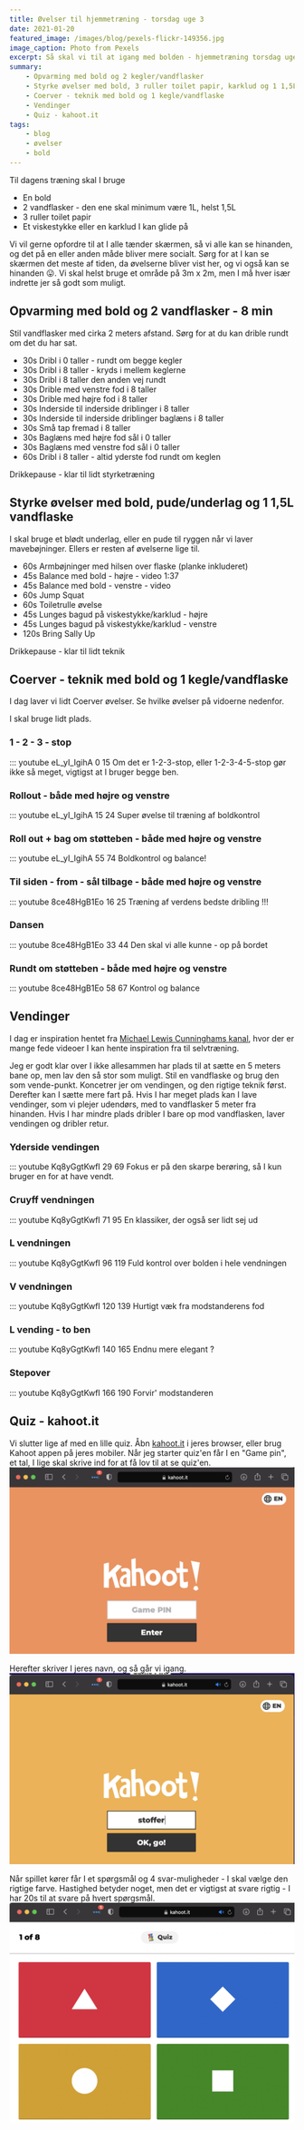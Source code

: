 ```yaml
---
title: Øvelser til hjemmetræning - torsdag uge 3
date: 2021-01-20
featured_image: /images/blog/pexels-flickr-149356.jpg
image_caption: Photo from Pexels
excerpt: Så skal vi til at igang med bolden - hjemmetræning torsdag uge 3
summary: 
    - Opvarming med bold og 2 kegler/vandflasker
    - Styrke øvelser med bold, 3 ruller toilet papir, karklud og 1 1,5L vandflaske
    - Coerver - teknik med bold og 1 kegle/vandflaske
    - Vendinger
    - Quiz - kahoot.it
tags:
    - blog
    - øvelser
    - bold
---
```


Til dagens træning skal I bruge
 - En bold
 - 2 vandflasker - den ene skal minimum være 1L, helst 1,5L
 - 3 ruller toilet papir
 - Et viskestykke eller en karklud I kan glide på

Vi vil gerne opfordre til at I alle tænder skærmen, så vi alle kan se hinanden, og det på en eller anden måde bliver mere socialt.
Sørg for at I kan se skærmen det meste af tiden, da øvelserne bliver vist her, og vi også kan se hinanden 😛.
Vi skal helst bruge et område på 3m x 2m, men I må hver især indrette jer så godt som muligt.

## Opvarming med bold og 2 vandflasker - 8 min
Stil vandflasker med cirka 2 meters afstand. Sørg for at du kan drible rundt om det du har sat.
 - 30s Dribl i 0 taller - rundt om begge kegler
 - 30s Dribl i 8 taller - kryds i mellem keglerne
 - 30s Dribl i 8 taller den anden vej rundt
 - 30s Drible med venstre fod i 8 taller
 - 30s Drible med højre fod i 8 taller
 - 30s Inderside til inderside driblinger i 8 taller
 - 30s Inderside til inderside driblinger baglæns i 8 taller
 - 30s Små tap fremad i 8 taller
 - 30s Baglæns med højre fod sål i 0 taller
 - 30s Baglæns med venstre fod sål i 0 taller
 - 60s Dribl i 8 taller - altid yderste fod rundt om keglen

Drikkepause - klar til lidt styrketræning

## Styrke øvelser med bold, pude/underlag og 1 1,5L vandflaske
I skal bruge et blødt underlag, eller en pude til ryggen når vi laver mavebøjninger. Ellers er resten af øvelserne lige til.

 - 60s Armbøjninger med hilsen over flaske (planke inkluderet)
 - 45s Balance med bold - højre - video 1:37
 - 45s Balance med bold - venstre - video
 - 60s Jump Squat 
 - 60s Toiletrulle øvelse
 - 45s Lunges bagud på viskestykke/karklud - højre
 - 45s Lunges bagud på viskestykke/karklud - venstre
 - 120s Bring Sally Up

Drikkepause - klar til lidt teknik

## Coerver - teknik med bold og 1 kegle/vandflaske
I dag laver vi lidt Coerver øvelser. Se hvilke øvelser på vidoerne nedenfor.

I skal bruge lidt plads.

### 1 - 2 - 3 - stop
::: youtube eL_yI_IgihA 0 15
Om det er 1-2-3-stop, eller 1-2-3-4-5-stop gør ikke så meget, vigtigst at I bruger begge ben.

### Rollout - både med højre og venstre
::: youtube eL_yI_IgihA 15 24
Super øvelse til træning af boldkontrol

### Roll out + bag om støtteben - både med højre og venstre
::: youtube eL_yI_IgihA 55 74
Boldkontrol og balance!

### Til siden - from - sål tilbage  - både med højre og venstre
::: youtube 8ce48HgB1Eo 16 25
Træning af verdens bedste dribling !!!

### Dansen
::: youtube 8ce48HgB1Eo 33 44
Den skal vi alle kunne - op på bordet

### Rundt om støtteben - både med højre og venstre
::: youtube 8ce48HgB1Eo 58 67
Kontrol og balance


## Vendinger
I dag er inspiration hentet fra [Michael Lewis Cunninghams kanal](https://www.youtube.com/user/7mlc), hvor der er mange fede videoer I kan hente inspiration fra til selvtræning.

Jeg er godt klar over I ikke allesammen har plads til at sætte en 5 meters bane op, men lav den så stor som muligt. Stil en vandflaske og brug den som vende-punkt. Koncetrer jer om vendingen, og den rigtige teknik først. Derefter kan I sætte mere fart på. Hvis I har meget plads kan I lave vendinger, som vi plejer udendørs, med to vandflasker 5 meter fra hinanden. Hvis I har mindre plads dribler I bare op mod vandflasken, laver vendingen og dribler retur.


### Yderside vendingen
::: youtube Kq8yGgtKwfI 29 69
Fokus er på den skarpe berøring, så I kun bruger en for at have vendt.

### Cruyff vendningen
::: youtube Kq8yGgtKwfI 71 95
En klassiker, der også ser lidt sej ud

### L vendningen
::: youtube Kq8yGgtKwfI 96 119
Fuld kontrol over bolden i hele vendningen

### V vendningen
::: youtube Kq8yGgtKwfI 120 139
Hurtigt væk fra modstanderens fod

### L vending - to ben
::: youtube Kq8yGgtKwfI 140 165
Endnu mere elegant ?

### Stepover
::: youtube Kq8yGgtKwfI 166 190
Forvir' modstanderen

## Quiz - kahoot.it
Vi slutter lige af med en lille quiz. Åbn [kahoot.it](https://kahoot.it) i jeres browser, eller brug Kahoot appen på jeres mobiler. Når jeg starter quiz'en får I en "Game pin", et tal, I lige skal skrive ind for at få lov til at se quiz'en. 
![Kahoot Game Pin](/images/kahoot_game_pin.png "Enter Kahoot Game Pin")

Herefter skriver I jeres navn, og så går vi igang.
![Kahoot Nickname](/images/kahoot_nickname.png "Enter Kahoot nickname")

Når spillet kører får I et spørgsmål og 4 svar-muligheder - I skal vælge den rigtige farve. Hastighed betyder noget, men det er vigtigst at svare rigtig - I har 20s til at svare på hvert spørgsmål.
![Kahoot Choose answer](/images/kahoot_options.png "Choose correct Kahoot answer option")


